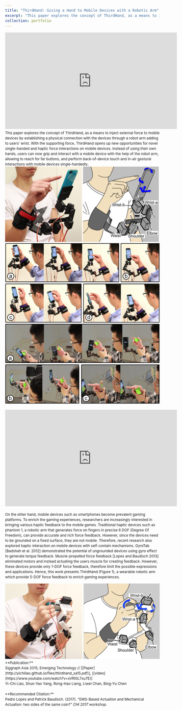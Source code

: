 ```yaml
---
title: "ThirdHand: Giving a Hand to Mobile Devices with a Robotic Arm"
excerpt: "This paper explores the concept of ThirdHand, as a means to inject external force to mobile devices by establishing a physical connection with the devices through a robot arm adding to users’ wrist.<br/><img src='/images/thirdhand/teaser-1.png'><br><br>"
collection: portfolio
---
```


<iframe width="560" height="315" src="https://www.youtube.com/embed/HCcghH8mcFg" frameborder="0" allowfullscreen></iframe>

<small>
This paper explores the concept of ThirdHand, as a means to inject external force to mobile devices by establishing a physical connection with the devices through a robot arm adding to users’ wrist. With the supporting force, ThirdHand opens up new opportunities for novel single-handed and haptic force interactions on mobile devices. Instead of using their own hands, users can now grip and interact with a mobile device with the help of the robot arm, allowing to reach for far buttons, and perform back-of-device touch and in-air gestural interactions with mobile devices single-handedly.</small>

<img src='/images/thirdhand/prototype-one-mechanism.png'>
<br>
<img src='/images/thirdhand/floatphone-touch.png'>
<br>
<img src='/images/thirdhand/in-air-gesture.png'>
<br><br>

<iframe width="560" height="315" src="https://www.youtube.com/embed/sVRI0L7xu7E" frameborder="0" allowfullscreen></iframe>


<small>On the other hand, mobile devices such as smartphones become prevalent gaming platforms. To enrich the gaming experiences, researchers are increasingly interested in bringing various haptic feedback to the mobile games. Traditional haptic devices such as phantom 1, a robotic arm that generates force on fingers in precise 6 DOF (Degree Of Freedom), can provide accurate and rich force feedback. However, since the devices need to be grounded on a fixed surface, they are not mobile. Therefore, recent research also explored haptic interaction on mobile devices with self-contain mechanisms. GyroTab [Badshah et al. 2012] demonstrated the potential of ungrounded devices using gyro effect to generate torque feedback. Muscle-propelled force feedback [Lopes and Baudisch 2013] eliminated motors and instead actuating the users muscle for creating feedback. However, these devices provide only 1-DOF force feedback, therefore limit the possible expressions and applications. Hence, this work presents ThirdHand (Figure 1), a wearable robotic arm which provide 5-DOF force feedback to enrich gaming experiences.</small>

<img src='/images/thirdhand/thirdhand_hand.png'>

<small>
**Publication:** <br> 
Siggraph Asia 2015, Emerging Technology // [[Paper](http://yichiliao.github.io/files/thirdhand_sa15.pdf)], [[video](https://www.youtube.com/watch?v=sVRI0L7xu7E)]</small>
<br><small>Yi-Chi Liao, Shun-Yao Yang, Rong-Hao Liang, Liwei Chan, Bing-Yu Chen</small>
<br><br>
<small>
**Recommended Citation:** <br>
Pedro Lopes and Patrick Baudisch. (2017). &quot;EMS-Based Actuation and Mechanical Actuation: two sides of the same coin?&quot; <i>CHI 2017 workshop</i>.
</small>